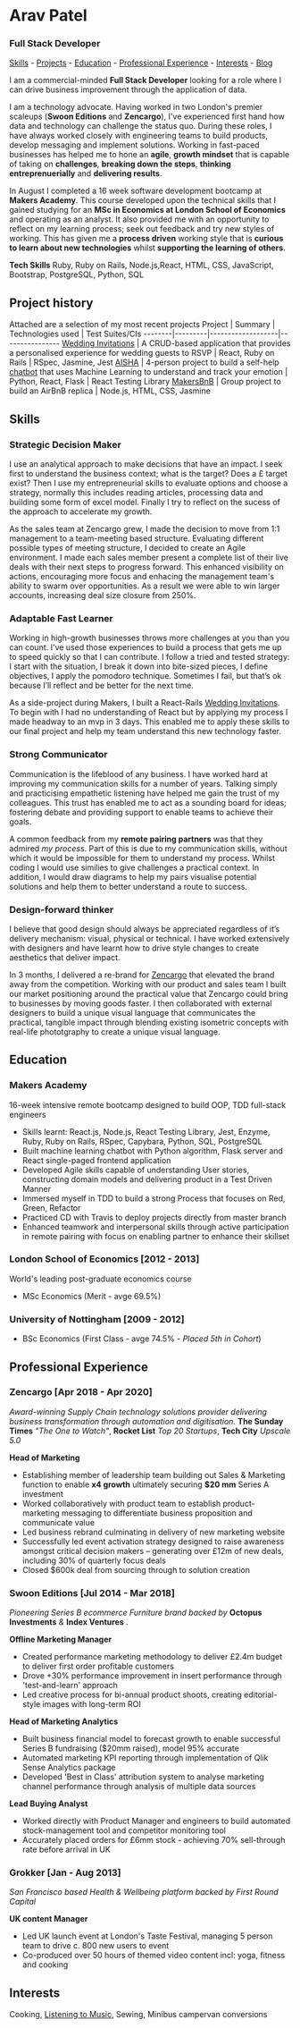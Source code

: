 # Arav Patel
### Full Stack Developer 

[Skills](https://github.com/aravzpatel/CV/new/master#skills) - [Projects](https://github.com/aravzpatel/CV/new/master#project-history) - [Education](https://github.com/aravzpatel/CV/new/master#education) - [Professional Experience](https://github.com/aravzpatel/CV/new/master#professional-experience) - [Interests](https://github.com/aravzpatel/CV/new/master#interests) - [Blog](https://medium.com/@arav_83583)

I am a commercial-minded **Full Stack Developer** looking for a role where I can drive business improvement through the application of data.

I am a technology advocate. Having worked in two London's premier scaleups (**Swoon Editions** and **Zencargo**), I've experienced first hand how data and technology can challenge the status quo. During these roles, I have always worked closely with engineering teams to build products, develop messaging and implement solutions. Working in fast-paced businesses has helped me to hone an **agile**, **growth mindset** that is capable of taking on **challenges**, **breaking down the steps**, **thinking entreprenuerially** and **delivering results**. 

In August I completed a 16 week software development bootcamp at **Makers Academy**. This course developed upon the technical skills that I gained studying for an **MSc in Economics at London School of Economics** and operating as an analyst. It also provided me with an opportunity to reflect on my learning process; seek out feedback and try new styles of working. This has given me a **process driven** working style that is **curious to learn about new technologies** whilst **supporting the learning of others**.

**Tech Skills** Ruby, Ruby on Rails, Node.js,React, HTML, CSS, JavaScript, Bootstrap, PostgreSQL, Python, SQL

## Project history

Attached are a selection of my most recent projects
Project | Summary | Technologies used | Test Suites/CIs
--------|---------|-------------------|----------------
[Wedding Invitations](https://github.com/aravzpatel/wedding-invitations) | A CRUD-based application that provides a personalised experience for wedding guests to RSVP | React, Ruby on Rails | RSpec, Jasmine, Jest
[AISHA](https://github.com/aravzpatel/AIsha) | 4-person project to build a self-help [chatbot](http://projectaisha.herokuapp.com/) that uses Machine Learning to understand and track your emotion | Python, React, Flask | React Testing Library
[MakersBnB](https://github.com/samlandman/Makersbnb) | Group project to build an AirBnB replica | Node.js, HTML, CSS, Jasmine

## Skills

### Strategic Decision Maker
I use an analytical approach to make decisions that have an impact. I seek first to understand the business context; what is the target? Does a £ target exist? Then I use my entrepreneurial skills to evaluate options and choose a strategy, normally this includes reading articles, processing data and building some form of excel model. Finally I try to reflect on the sucess of the approach to accelerate my growth.

As the sales team at Zencargo grew, I made the decision to move from 1:1 management to a team-meeting based structure. Evaluating different possible types of meeting structure, I decided to create an Agile environment. I made each sales member present a complete list of their live deals with their next steps to progress forward. This enhanced visibility on actions, encouraging more focus and enhacing the management team's ability to swarm over opportunities. As a result we were able to win larger accounts, increasing deal size closure from 250%.

### Adaptable Fast Learner
Working in high-growth businesses throws more challenges at you than you can count. I've used those experiences to build a process that gets me up to speed quickly so that I can contribute. I follow a tried and tested strategy: I start with the situation, I break it down into bite-sized pieces, I define objectives, I apply the pomodoro technique. Sometimes I fail, but that’s ok because I’ll reflect and be better for the next time. 

As a side-project during Makers, I built a React-Rails [Wedding Invitations](https://github.com/aravzpatel/wedding-invitations). To begin with I had no understanding of React but by applying my process I made headway to an mvp in 3 days. This enabled me to apply these skills to our final project and help my team understand this new technology faster.

### Strong Communicator
Communication is the lifeblood of any business. I have worked hard at improving my communication skills for a number of years. Talking simply and practicising empathetic listening have helped me gain the trust of my colleagues. This trust has enabled me to act as a sounding board for ideas; fostering debate and providing support to enable teams to achieve their goals.

A common feedback from my **remote pairing partners** was that they admired *my process*. Part of this is due to my communication skills, without which it would be impossible for them to understand my process. Whilst coding I would use similies to give challenges a practical context. In addition, I would draw diagrams to help my pairs visualise potential solutions and help them to better understand a route to success. 

### Design-forward thinker
I believe that good design should always be appreciated regardless of it’s delivery mechanism: visual, physical or technical. I have worked extensively with designers and have learnt how to drive style changes to create aesthetics that deliver impact.

In 3 months, I delivered a re-brand for [Zencargo](https://www.zencargo.com/) that elevated the brand away from the competition. Working with our product and sales team I built our market positioning around the practical value that Zencargo could bring to businesses by moving goods faster. I then collaborated with external designers to build a unique visual language that communicates the practical, tangible impact through blending existing isometric concepts with real-life phototgraphy to create a unique visual language. 


## Education
### Makers Academy
16-week intensive remote bootcamp designed to build OOP, TDD full-stack engineers
* Skills learnt: React.js, Node.js, React Testing Library, Jest, Enzyme, Ruby, Ruby on Rails, RSpec, Capybara, Python, SQL, PostgreSQL
* Built machine learning chatbot with Python algorithm, Flask server and React single-paged frontend application
* Developed Agile skills capable of understanding User stories, constructing domain models and delivering
product in a Test Driven Manner
* Immersed myself in TDD to build a strong Process that focuses on Red, Green, Refactor
* Practiced CD with Travis to deploy projects directly from master branch
* Enhanced teamwork and interpersonal skills through active participation in remote pairing with focus on
enabling partner to enhance their skillset

### London School of Economics [2012 - 2013]
World's leading post-graduate economics course
* MSc Economics (Merit - avge 69.5%)

### University of Nottingham [2009 - 2012]
* BSc Economics (First Class - avge 74.5% - _Placed 5th in Cohort_)

## Professional Experience
### Zencargo [Apr 2018 - Apr 2020]
*Award-winning Supply Chain technology solutions provider delivering business transformation through automation and digitisation.* **The Sunday Times** *"The One to Watch"*, **Rocket List** *Top 20 Startups*, **Tech City** *Upscale 5.0*

**Head of Marketing**
- Establishing member of leadership team building out Sales & Marketing function to enable **x4 growth** ultimately securing **$20 mm** Series A investment
- Worked collaboratively with product team to establish product-marketing messaging to differentiate business proposition and communicate value
- Led business rebrand culminating in delivery of new marketing website
- Successfully led event activation strategy designed to raise awareness amongst critical decision makers –
generating over £12m of new deals, including 30% of quarterly focus deals
- Closed $600k deal from sourcing through to solution creation

### Swoon Editions [Jul 2014 - Mar 2018]
*Pioneering Series B ecommerce Furniture brand backed by* **Octopus Investments** *&* **Index Ventures** *.*

**Offline Marketing Manager**
- Created performance marketing methodology to deliver £2.4m budget to deliver first order profitable customers
- Drove +30% performance improvement in insert performance through 'test-and-learn' approach
- Led creative process for bi-annual product shoots, creating editorial-style images with long-term ROI 

**Head of Marketing Analytics**
- Built business financial model to forecast growth to enable successful Series B fundraising ($20mm raised), model 95% accurate
- Automated marketing KPI reporting through implementation of Qlik Sense Analytics package
- Developed 'Best in Class' attribution system to analyse marketing channel performance through analysis of multiple data sources

**Lead Buying Analyst**
- Worked directly with Product Manager and engineers to build automated stock-management tool and competitor monitoring tool 
- Accurately placed orders for £6mm stock - achieving 70% sell-through rate before arrival in UK

### Grokker [Jan - Aug 2013]
*San Francisco based Health & Wellbeing platform backed by First Round Capital*

**UK content Manager**
- Led UK launch event at London's Taste Festival, managing 5 person team to drive c. 800 new users to event
- Co-produced over 50 hours of themed video content incl: yoga, fitness and cooking


## Interests
Cooking, [Listening to Music](https://open.spotify.com/playlist/4jyH5WK69ppVYlgSkYz6ix?si=18sWWRTnTjmRgzHpyzD99Q), Sewing, Minibus campervan conversions
